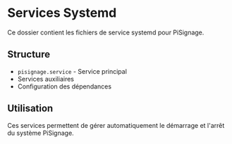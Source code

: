 # Services Systemd

Ce dossier contient les fichiers de service systemd pour PiSignage.

## Structure
- `pisignage.service` - Service principal
- Services auxiliaires
- Configuration des dépendances

## Utilisation
Ces services permettent de gérer automatiquement le démarrage et l'arrêt du système PiSignage.